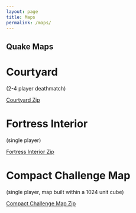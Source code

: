 ```yaml
---
layout: page
title: Maps
permalink: /maps/
---
```

## Quake Maps

# Courtyard
(2-4 player deathmatch)

[Courtyard Zip](https://github.com/TheADrain/maps/blob/main/files/compact.zip)

# Fortress Interior
(single player)

[Fortress Interior Zip](https://github.com/TheADrain/maps/blob/main/files/fortress.zip)

# Compact Challenge Map
(single player, map built within a 1024 unit cube)

[Compact Challenge Map Zip](https://github.com/TheADrain/maps/blob/main/files//COMPACT.zip)
